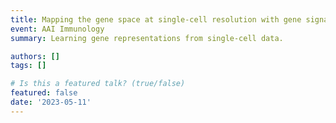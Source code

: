 ```yaml
---
title: Mapping the gene space at single-cell resolution with gene signal pattern analysis
event: AAI Immunology
summary: Learning gene representations from single-cell data.

authors: []
tags: []

# Is this a featured talk? (true/false)
featured: false
date: '2023-05-11'
---
```

